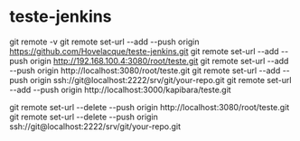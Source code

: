 # teste-jenkins
 
git remote -v
git remote set-url --add --push origin https://github.com/Hovelacque/teste-jenkins.git
git remote set-url --add --push origin http://192.168.100.4:3080/root/teste.git
git remote set-url --add --push origin http://localhost:3080/root/teste.git
git remote set-url --add --push origin ssh://git@localhost:2222/srv/git/your-repo.git
git remote set-url --add --push origin http://localhost:3000/kapibara/teste.git

git remote set-url --delete --push origin http://localhost:3080/root/teste.git
git remote set-url --delete --push origin ssh://git@localhost:2222/srv/git/your-repo.git